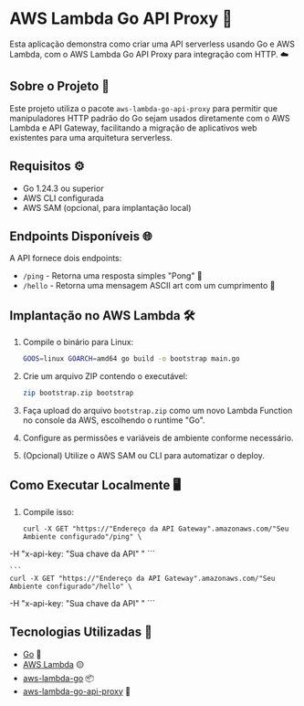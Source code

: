 # AWS Lambda Go API Proxy 🚀

Esta aplicação demonstra como criar uma API serverless usando Go e AWS Lambda, com o AWS Lambda Go API Proxy para integração com HTTP. ☁️

## Sobre o Projeto 📝

Este projeto utiliza o pacote `aws-lambda-go-api-proxy` para permitir que manipuladores HTTP padrão do Go sejam usados diretamente com o AWS Lambda e API Gateway, facilitando a migração de aplicativos web existentes para uma arquitetura serverless.

## Requisitos ⚙️

- Go 1.24.3 ou superior
- AWS CLI configurada
- AWS SAM (opcional, para implantação local)

## Endpoints Disponíveis 🌐

A API fornece dois endpoints:

- `/ping` - Retorna uma resposta simples "Pong" 🏓
- `/hello` - Retorna uma mensagem ASCII art com um cumprimento 👋

## Implantação no AWS Lambda 🛠️

1. Compile o binário para Linux:
    ```sh
    GOOS=linux GOARCH=amd64 go build -o bootstrap main.go
    ```

2. Crie um arquivo ZIP contendo o executável:
    ```sh
    zip bootstrap.zip bootstrap
    ```

3. Faça upload do arquivo `bootstrap.zip` como um novo Lambda Function no console da AWS, escolhendo o runtime "Go".

4. Configure as permissões e variáveis de ambiente conforme necessário.

5. (Opcional) Utilize o AWS SAM ou CLI para automatizar o deploy.

## Como Executar Localmente 🖥️

1. Compile isso:
    ```
    curl -X GET "https://"Endereço da API Gateway".amazonaws.com/"Seu Ambiente configurado"/ping" \
  -H "x-api-key: "Sua chave da API" "
    ```

    ```
    curl -X GET "https://"Endereço da API Gateway".amazonaws.com/"Seu Ambiente configurado"/hello" \
  -H "x-api-key: "Sua chave da API" "
    ```

## Tecnologias Utilizadas 🧰

- [Go](https://golang.org/) 🦫
- [AWS Lambda](https://aws.amazon.com/lambda/) 🟡
- [aws-lambda-go](https://github.com/aws/aws-lambda-go) 📦
- [aws-lambda-go-api-proxy](https://github.com/awslabs/aws-lambda-go-api-proxy) 🔗


